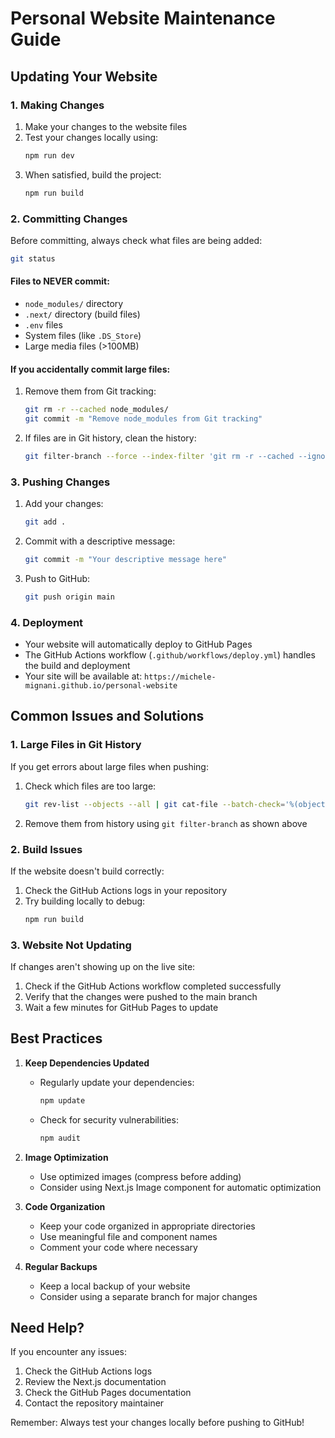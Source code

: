 # Personal Website Maintenance Guide

## Updating Your Website

### 1. Making Changes
1. Make your changes to the website files
2. Test your changes locally using:
   ```bash
   npm run dev
   ```
3. When satisfied, build the project:
   ```bash
   npm run build
   ```

### 2. Committing Changes
Before committing, always check what files are being added:
```bash
git status
```

#### Files to NEVER commit:
- `node_modules/` directory
- `.next/` directory (build files)
- `.env` files
- System files (like `.DS_Store`)
- Large media files (>100MB)

#### If you accidentally commit large files:
1. Remove them from Git tracking:
   ```bash
   git rm -r --cached node_modules/
   git commit -m "Remove node_modules from Git tracking"
   ```
2. If files are in Git history, clean the history:
   ```bash
   git filter-branch --force --index-filter 'git rm -r --cached --ignore-unmatch node_modules/' --prune-empty --tag-name-filter cat -- --all
   ```

### 3. Pushing Changes
1. Add your changes:
   ```bash
   git add .
   ```
2. Commit with a descriptive message:
   ```bash
   git commit -m "Your descriptive message here"
   ```
3. Push to GitHub:
   ```bash
   git push origin main
   ```

### 4. Deployment
- Your website will automatically deploy to GitHub Pages
- The GitHub Actions workflow (`.github/workflows/deploy.yml`) handles the build and deployment
- Your site will be available at: `https://michele-mignani.github.io/personal-website`

## Common Issues and Solutions

### 1. Large Files in Git History
If you get errors about large files when pushing:
1. Check which files are too large:
   ```bash
   git rev-list --objects --all | git cat-file --batch-check='%(objecttype) %(objectname) %(objectsize) %(rest)' | sort -k3nr | head -n 10
   ```
2. Remove them from history using `git filter-branch` as shown above

### 2. Build Issues
If the website doesn't build correctly:
1. Check the GitHub Actions logs in your repository
2. Try building locally to debug:
   ```bash
   npm run build
   ```

### 3. Website Not Updating
If changes aren't showing up on the live site:
1. Check if the GitHub Actions workflow completed successfully
2. Verify that the changes were pushed to the main branch
3. Wait a few minutes for GitHub Pages to update

## Best Practices

1. **Keep Dependencies Updated**
   - Regularly update your dependencies:
     ```bash
     npm update
     ```
   - Check for security vulnerabilities:
     ```bash
     npm audit
     ```

2. **Image Optimization**
   - Use optimized images (compress before adding)
   - Consider using Next.js Image component for automatic optimization

3. **Code Organization**
   - Keep your code organized in appropriate directories
   - Use meaningful file and component names
   - Comment your code where necessary

4. **Regular Backups**
   - Keep a local backup of your website
   - Consider using a separate branch for major changes

## Need Help?

If you encounter any issues:
1. Check the GitHub Actions logs
2. Review the Next.js documentation
3. Check the GitHub Pages documentation
4. Contact the repository maintainer

Remember: Always test your changes locally before pushing to GitHub!
